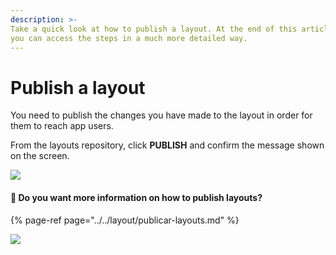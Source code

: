 ```yaml
---
description: >- 
Take a quick look at how to publish a layout. At the end of this article 
you can access the steps in a much more detailed way.
---
```


# Publish a layout

You need to publish the changes you have made to the layout in order for them to reach app users.

From the layouts repository, click **PUBLISH** and confirm the message shown on the screen.

![](https://lh5.googleusercontent.com/o9P5bId1r6OrZf9Gx0V-CJuQ7ZRHlJCogACIc1cQXUXIDxUaKyeJBkLzx_ydQJ-TuYUovBnGPQlMfLcHjG-rquOWOF0-jSOekotRcg4o6cjVlCHWFNi_CnkTs4vK7T3KUPzKgzpI)

#### 🎯 Do you want more information on how to publish layouts?

{% page-ref page="../../layout/publicar-layouts.md" %}

![](../../.gitbook/assets/publish_layout.gif)

